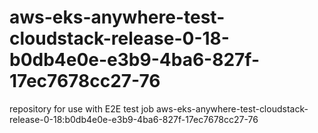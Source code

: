 # aws-eks-anywhere-test-cloudstack-release-0-18-b0db4e0e-e3b9-4ba6-827f-17ec7678cc27-76
repository for use with E2E test job aws-eks-anywhere-test-cloudstack-release-0-18:b0db4e0e-e3b9-4ba6-827f-17ec7678cc27-76
